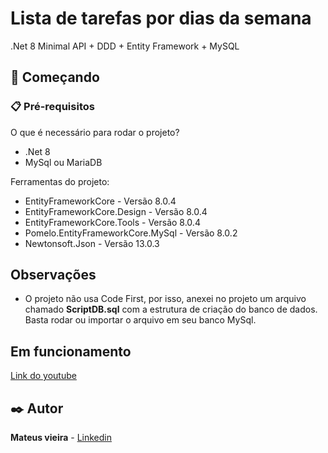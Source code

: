 # Lista de tarefas por dias da semana

.Net 8 Minimal API + DDD + Entity Framework + MySQL

## 🚀 Começando

### 📋 Pré-requisitos

O que é necessário para rodar o projeto?

* .Net 8
* MySql ou MariaDB

Ferramentas do projeto:

* EntityFrameworkCore - Versão 8.0.4
* EntityFrameworkCore.Design - Versão 8.0.4
* EntityFrameworkCore.Tools - Versão 8.0.4
* Pomelo.EntityFrameworkCore.MySql - Versão 8.0.2
* Newtonsoft.Json - Versão 13.0.3

## Observações

* O projeto não usa Code First, por isso, anexei no projeto um arquivo chamado **ScriptDB.sql** com a estrutura de criação do banco de dados. Basta rodar ou importar o arquivo em seu banco MySql.
 
## Em funcionamento

[Link do youtube](https://youtu.be/yv5n0JWQ8Ew)

## ✒️ Autor

**Mateus vieira** - [Linkedin](https://www.linkedin.com/in/mateus-vieira-da-silva/)
